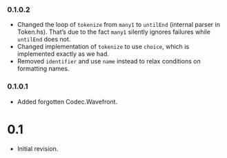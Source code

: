 ### 0.1.0.2

- Changed the loop of `tokenize` from `many1` to `untilEnd` (internal parser in Token.hs). That’s
  due to the fact `many1` silently ignores failures while `untilEnd` does not.
- Changed implementation of `tokenize` to use `choice`, which is implemented exactly as we had.
- Removed `identifier` and use `name` instead to relax conditions on formatting names.

### 0.1.0.1

- Added forgotten Codec.Wavefront.

# 0.1

- Initial revision.
